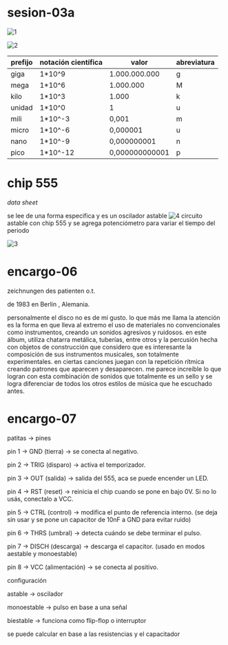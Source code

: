 # sesion-03a

![1](https://github.com/user-attachments/assets/69f54fe6-7dd6-473d-87d6-c6a07f6bf0ae)

![2](https://github.com/user-attachments/assets/e71a1f10-f2d2-4d44-983a-21cda04da739)

| prefijo | notación científica | valor | abreviatura | 
| --- | --- | --- | --- | 
| giga | 1*10^9 | 1.000.000.000 | g |
| mega | 1*10^6 | 1.000.000 | M |
| kilo | 1*10^3 | 1.000 | k | 
| unidad | 1*10^0 | 1 | u |
| mili | 1*10^-3 | 0,001 | m | 
|  micro | 1*10^-6 | 0,000001 | u | 
| nano | 1*10^-9 | 0,000000001 | n | 
| pico | 1*10^-12 | 0,000000000001 | p |

# chip 555

*data sheet*

se lee de una forma especifica y es un oscilador astable
![4](https://github.com/user-attachments/assets/6716431b-a7fe-444c-8d1b-b2e481a65173)
circuito astable con chip 555 y se agrega potenciómetro para variar el tiempo del periodo 

![3](https://github.com/user-attachments/assets/4b85a4f8-afa6-4024-bb37-ef84a45b133d)

# encargo-06

zeichnungen des patienten o.t. 

de 1983 en Berlín , Alemania.

personalmente el disco no es de mi gusto. lo que más me llama la atención es la forma en que lleva al extremo el uso de materiales no convencionales como instrumentos, creando un sonidos agresivos y ruidosos.
en este álbum, utiliza chatarra metálica, tuberías, entre otros y la percusión hecha con objetos de construcción que considero que es interesante la composición de sus instrumentos musicales, son totalmente experimentales.
en ciertas canciones juegan con la repetición rítmica creando patrones que aparecen y desaparecen. me parece increíble lo que logran con esta combinación de sonidos que totalmente es un sello y se logra diferenciar de todos los otros estilos de música que he escuchado antes. 

# encargo-07

patitas -> pines

pin 1 ->	GND (tierra) ->	se conecta al negativo.

pin 2 -> TRIG (disparo) ->	activa el temporizador.

pin 3 ->	OUT (salida) -> salida del 555, aca se puede encender un LED.

pin 4 ->	RST (reset) ->	reinicia el chip cuando se pone en bajo 0V. Si no lo usás, conectalo a VCC.

pin 5 ->	CTRL (control) ->	modifica el punto de referencia interno. (se deja sin usar y se pone un capacitor de 10nF a GND para evitar ruido)

pin 6 ->	THRS (umbral) -> detecta cuándo se debe terminar el pulso.

pin 7 ->	DISCH (descarga) ->	descarga el capacitor. (usado en modos aestable y monoestable)

pin 8 ->	VCC (alimentación) ->	se conecta al positivo.

configuración

astable -> oscilador

monoestable -> pulso en base a una señal

biestable -> funciona como flip-flop o interruptor

se puede calcular en base a las resistencias y el capacitador
